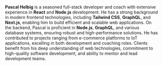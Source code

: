 **Pascal Helbig** is a seasoned full-stack developer and coach with extensive experience in **React** and **Node.js** development. He has a strong background in modern frontend technologies, including **Tailwind CSS**, **GraphQL**, and **Next.js**, enabling him to build efficient and scalable web applications. On the backend, Pascal is proficient in **Node.js**, **GraphQL**, and various database systems, ensuring robust and high-performance solutions. He has contributed to projects ranging from e-commerce platforms to IoT applications, excelling in both development and coaching roles. Clients benefit from his deep understanding of web technologies, commitment to high-quality software development, and ability to mentor and lead development teams.
